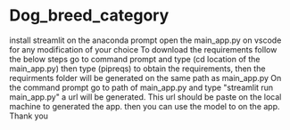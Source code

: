 # Dog_breed_category
install streamlit on the anaconda prompt
open the main_app.py on vscode for any modification of your choice
To download the requirements follow the below steps
go to command prompt and type (cd location of the main_app.py)
then type (pipreqs) to obtain the requirements, then the requirments folder will be generated on the same path as main_app.py
On the command prompt go to path of main_app.py and type "streamlit run main_app.py" a url will be generated.
This url should be paste on the local machine to generated the app. then you can use the model to on the app.
Thank you 
